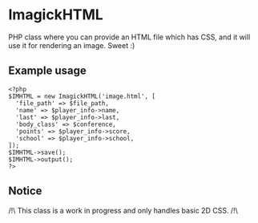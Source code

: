 # ImagickHTML
PHP class where you can provide an HTML file which has CSS, and it will use it for rendering an image. Sweet :)
## Example usage
```
<?php
$IMHTML = new ImagickHTML('image.html', [
  'file_path' => $file_path,
  'name' => $player_info->name,
  'last' => $player_info->last,
  'body_class' => $conference,
  'points' => $player_info->score,
  'school' => $player_info->school,
]);
$IMHTML->save();
$IMHTML->output();
?>
```
## Notice
/!\ This class is a work in progress and only handles basic 2D CSS.
/!\ <title> is used as the file path if ya want to .save() it to disk.
/!\ line-height: style needs work
